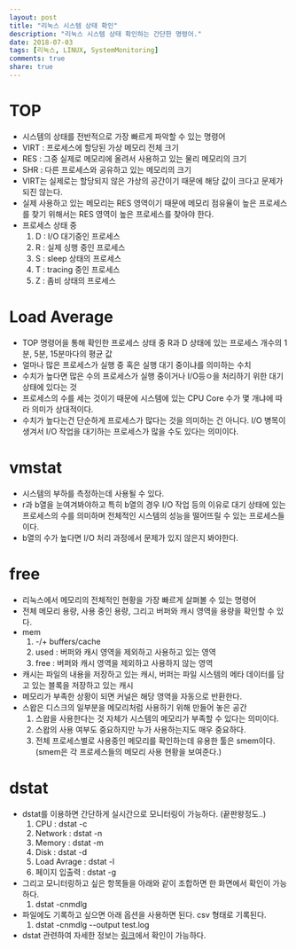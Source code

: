 ```yaml
---
layout: post
title: "리눅스 시스템 상태 확인"
description: "리눅스 시스템 상태 확인하는 간단한 명령어."
date: 2018-07-03
tags: [리눅스, LINUX, SystemMonitoring]
comments: true
share: true
---
```


# TOP

* 시스템의 상태를 전반적으로 가장 빠르게 파악할 수 있는 명령어
* VIRT : 프로세스에 할당된 가상 메모리 전체 크기
* RES : 그중 실제로 메모리에 올려서 사용하고 있는 물리 메모리의 크기
* SHR : 다른 프로세스와 공유하고 있는 메모리의 크기
* VIRT는 실제로는 할당되지 않은 가상의 공간이기 때문에 해당 값이 크다고 문제가 되진 않는다.
* 실제 사용하고 있는 메모리는 RES 영역이기 때문에 메모리 점유율이 높은 프로세스를 찾기 위해서는 RES 영역이 높은 프로세스를 찾아야 한다.
* 프로세스 상태 중 
  1. D :  I/O 대기중인 프로세스
  2. R : 실제 싱행 중인 프로세스
  3. S : sleep 상태의 프로세스
  4. T : tracing 중인 프로세스
  5. Z : 좀비 상태의 프로세스

# Load Average

* TOP 명령어을 통해 확인한 프로세스 상태 중 R과 D 상태에 있는 프로세스 개수의 1분, 5분, 15분마다의 평균 값
* 얼마나 많은 프로세스가 실행 중 혹은 실행 대기 중이냐를 의미하는 수치
* 수치가 높다면 많은 수의 프로세스가 실행 중이거나 I/O등ㅇ을 처리하기 위한 대기상태에 있다는 것
* 프로세스의 수를 세는 것이기 때문에 시스템에 있는 CPU Core 수가 몇 개냐에 따라 의미가 상대적이다.
* 수치가 높다는건 단순하게 프로세스가 많다는 것을 의미하는 건 아니다. I/O 병목이 생겨서 I/O 작업을 대기하는 프로세스가 많을 수도 있다는 의미이다.

# vmstat

* 시스템의 부하를 측정하는데 사용될 수 있다.
* r과 b열을 눈여겨봐야하고 특히 b열의 경우 I/O 작업 등의 이유로 대기 상태에 있는 프로세스의 수를 의미하며 전체적인 시스템의 성능을 떨어뜨릴 수 있는 프로세스들이다.
* b열의 수가 높다면 I/O 처리 과정에서 문제가 있지 않은지 봐야한다.

# free

* 리눅스에서 메모리의 전체적인 현황을 가장 빠르게 살펴볼 수 있는 명령어
* 전체 메모리 용량, 사용 중인 용량, 그리고 버퍼와 캐시 영역을 용량을 확인할 수 있다.
* mem
  1. -/+ buffers/cache
  2. used : 버퍼와 캐시 영역을 제외하고 사용하고 있는 영역
  3. free : 버퍼와 캐시 영역을 제외하고 사용하지 않는 영역
* 캐시는 파일의 내용을 저장하고 있는 캐시, 버퍼는 파일 시스템의 메타 데이터를 담고 있는 블록을 저장하고 있는 캐시
* 메모리가 부족한 상황이 되면 커널은 해당 영역을 자동으로 반환한다.
* 스왑은 디스크의 일부분을 메모리처럼 사용하기 위해 만들어 놓은 공간
  1. 스왑을 사용한다는 것 자체가 시스템의 메모리가 부족할 수 있다는 의미이다.
  2. 스왑의 사용 여부도 중요하지만 누가 사용하는지도 매우 중요하다.
  3. 전체 프로세스별로 사용중인 메모리를 확인하는데 유용한 툴은 smem이다.(smem은 각 프로세스들의 메모리 사용 현황을 보여준다.)

# dstat

* dstat를 이용하면 간단하게 실시간으로 모니터링이 가능하다. (끝판왕정도..)
  1. CPU : dstat -c
  2. Network : dstat -n
  3. Memory : dstat -m
  4. Disk : dstat -d
  5. Load Avrage : dstat -l
  6. 페이지 입출력 : dstat -g
* 그리고 모니터링하고 싶은 항목들을 아래와 같이 조합하면 한 화면에서 확인이 가능하다.
  1. dstat -cnmdlg
* 파일에도 기록하고 싶으면 아래 옵션을 사용하면 된다. csv 형태로 기록된다.
  1. dstat -cnmdlg --output test.log
* dstat 관련하여 자세한 정보는 [링크](http://dag.wiee.rs/home-made/dstat/)에서 확인이 가능하다.
